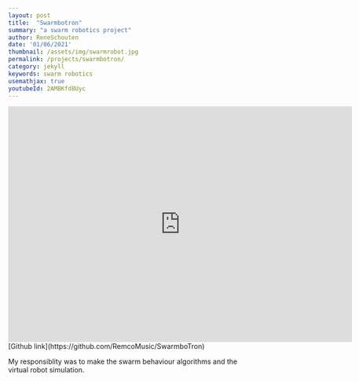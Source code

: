 ```yaml
---
layout: post
title:  "Swarmbotron"
summary: "a swarm robotics project"
author: ReneSchouten
date: '01/06/2021'
thumbnail: /assets/img/swarmrobot.jpg
permalink: /projects/swarmbotron/
category: jekyll
keywords: swarm robotics
usemathjax: true
youtubeId: 2AMBKfd8Uyc
---
```


<div class="embed-container"><iframe
      src="https://www.youtube.com/embed/2AMBKfd8Uyc"
      width="700"
	  height="480"
      frameborder="0"
      allowfullscreen="">
  </iframe></div>
[Github link](https://github.com/RemcoMusic/SwarmboTron)

My responsiblity was to make the swarm behaviour algorithms and the virtual robot simulation.
